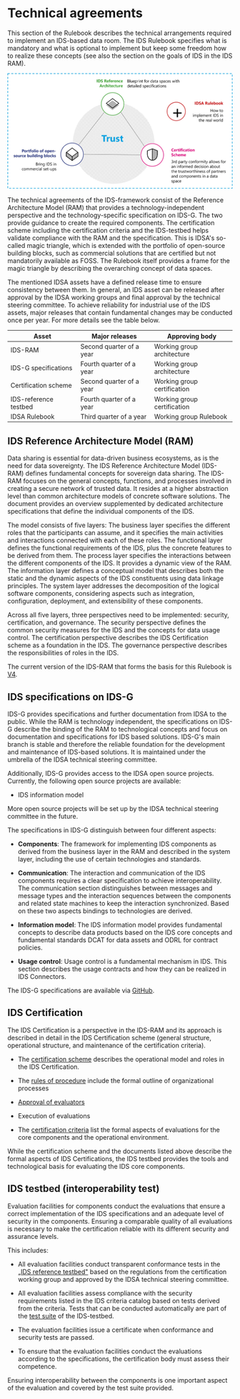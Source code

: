 # Technical agreements

This section of the Rulebook describes the technical arrangements
required to implement an IDS-based data room. The IDS Rulebook specifies
what is mandatory and what is optional to implement but keep some
freedom how to realize these concepts (see also the section on the goals
of IDS in the IDS RAM).

![IDSA Magic Triangle](./media/IDSAMagicTriangle.jpg)

The technical agreements of the
IDS-framework consist of the Reference Architecture Model (RAM) that
provides a technology-independent perspective and the
technology-specific specification on IDS-G. The two provide guidance to
create the required components. The certification scheme including the
certification criteria and the IDS-testbed helps validate compliance
with the RAM and the specification. This is IDSA's so-called magic
triangle, which is extended with the portfolio of open-source building
blocks, such as commercial solutions that are certified but not
mandatorily available as FOSS. The Rulebook itself provides a frame for
the magic triangle by describing the overarching concept of data spaces.

The mentioned IDSA assets have a defined release time to ensure
consistency between them. In general, an IDS asset can be released after
approval by the IDSA working groups and final approval by the technical
steering committee. To achieve reliability for industrial use of the IDS
assets, major releases that contain fundamental changes may be conducted
once per year. For more details see the table below.

| Asset | Major releases | Approving body |
| ----------------------- | ----------------------- | ----------------------- |
| IDS-RAM  | Second quarter of a year |    Working group architecture |
| IDS-G specifications  |  Fourth quarter of a year |    Working group architecture |
| Certification scheme  |  Second quarter of a year |    Working group certification |
| IDS-reference testbed  | Fourth quarter of a year |     Working group certification |
| IDSA Rulebook |  Third quarter of a year | Working group Rulebook |
  
## IDS Reference Architecture Model (RAM)

Data sharing is essential for data-driven business ecosystems, as is the
need for data sovereignty. The IDS Reference Architecture Model
(IDS-RAM) defines fundamental concepts for sovereign data sharing. The
IDS-RAM focuses on the general concepts, functions, and processes
involved in creating a secure network of trusted data. It resides at a
higher abstraction level than common architecture models of concrete
software solutions. The document provides an overview supplemented by
dedicated architecture specifications that define the individual
components of the IDS.

The model consists of five layers: The business layer specifies the
different roles that the participants can assume, and it specifies the
main activities and interactions connected with each of these roles. The
functional layer defines the functional requirements of the IDS, plus
the concrete features to be derived from them. The process layer
specifies the interactions between the different components of the IDS.
It provides a dynamic view of the RAM. The information layer defines a
conceptual model that describes both the static and the dynamic aspects
of the IDS constituents using data linkage principles. The system layer
addresses the decomposition of the logical software components,
considering aspects such as integration, configuration, deployment, and
extensibility of these components.

Across all five layers, three perspectives need to be implemented:
security, certification, and governance. The security perspective
defines the common security measures for the IDS and the concepts for
data usage control. The certification perspective describes the IDS
Certification scheme as a foundation in the IDS. The governance
perspective describes the responsibilities of roles in the IDS.

The current version of the IDS-RAM that forms the basis for this
Rulebook is [V4](https://docs.internationaldataspaces.org/ids-ram-4/).

## IDS specifications on IDS-G

IDS-G provides specifications and further documentation from IDSA to the
public. While the RAM is technology independent, the specifications on
IDS-G describe the binding of the RAM to technological concepts and
focus on documentation and specifications for IDS based solutions.
IDS-G's main branch is stable and therefore the reliable foundation
for the development and maintenance of IDS-based solutions. It is
maintained under the umbrella of the IDSA technical steering committee.

Additionally, IDS-G provides access to the IDSA open source projects.
Currently, the following open source projects are available:

- IDS information model

More open source projects will be set up by the IDSA technical steering
committee in the future.

The specifications in IDS-G distinguish between four different aspects:

- **Components**: The framework for implementing IDS components as
    derived from the business layer in the RAM and described in the
    system layer, including the use of certain technologies and
    standards.

- **Communication**: The interaction and communication of the IDS
    components requires a clear specification to achieve
    interoperability. The communication section distinguishes between
    messages and message types and the interaction sequences between the
    components and related state machines to keep the interaction
    synchronized. Based on these two aspects bindings to technologies
    are derived.

- **Information model**: The IDS information model provides
    fundamental concepts to describe data products based on the IDS core
    concepts and fundamental standards DCAT for data assets and ODRL for
    contract policies.

- **Usage control**: Usage control is a fundamental mechanism in IDS.
    This section describes the usage contracts and how they can be
    realized in IDS Connectors.

The IDS-G specifications are available via [GitHub](https://github.com/International-Data-Spaces-Association/IDS-G).

## IDS Certification

The IDS Certification is a perspective in the IDS-RAM and its approach
is described in detail in the IDS Certification scheme (general
structure, operational structure, and maintenance of the certification
criteria).

- The [certification scheme](https://github.com/International-Data-Spaces-Association/IDS-RAM_4_0/tree/main/documentation/4_Perspectives_of_the_Reference_Architecture_Model/4_2_Certification_Perspective/CertificationScheme) describes the operational model and
    roles in the IDS Certification.

- The [rules of procedure](https://github.com/International-Data-Spaces-Association/IDS-RAM_4_0/tree/main/documentation/4_Perspectives_of_the_Reference_Architecture_Model/4_2_Certification_Perspective/RulesOfProcedure) include the formal outline of
    organizational processes

- [Approval of evaluators](https://github.com/International-Data-Spaces-Association/IDS-RAM_4_0/tree/main/documentation/4_Perspectives_of_the_Reference_Architecture_Model/4_2_Certification_Perspective/ApprovalScheme)

- Execution of evaluations

- The [certification criteria](https://internationaldataspaces.org/publications/white-papers/) list the formal aspects of
    evaluations for the core components and the operational environment.

While the certification scheme and the documents listed above describe
the formal aspects of IDS Certifications, the IDS testbed provides the
tools and technological basis for evaluating the IDS core components.

## IDS testbed (interoperability test)

Evaluation facilities for components conduct the evaluations that ensure
a correct implementation of the IDS specifications and an adequate level
of security in the components. Ensuring a comparable quality of all
evaluations is necessary to make the certification reliable with its
different security and assurance levels.

This includes:

- All evaluation facilities conduct transparent conformance tests in
    the [„IDS reference testbed"](https://github.com/International-Data-Spaces-Association/IDS-testbed) based on the regulations from the
    certification working group and approved by the IDSA technical
    steering committee.

- All evaluation facilities assess compliance with the security
    requirements listed in the IDS criteria catalog based on tests
    derived from the criteria. Tests that can be conducted automatically
    are part of the [test suite](https://github.com/International-Data-Spaces-Association/IDS-testbed/tree/master/Testsuite) of the IDS-testbed.

- The evaluation facilities issue a certificate when conformance and
    security tests are passed.

- To ensure that the evaluation facilities conduct the evaluations
    according to the specifications, the certification body must assess
    their competence.

Ensuring interoperability between the components is one important aspect
of the evaluation and covered by the test suite provided.
